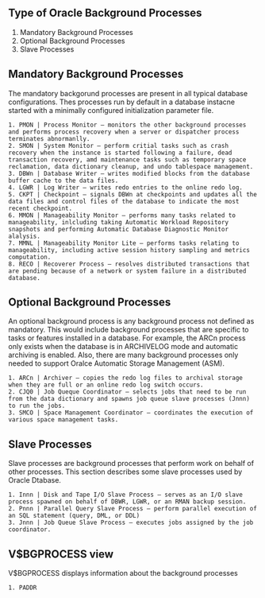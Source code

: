 

## Type of Oracle Background Processes 
1. Mandatory Background Processes
2. Optional Background Processes
3. Slave Processes

## Mandatory Background Processes
	
The mandatory backgorund processes are present in all typical database configurations. Thes processes run by default in a database instacne started with a minimally configured initialization parameter file.

	1. PMON | Process Monitor — monitors the other background processes and performs process recovery when a server or dispatcher process terminates abnormanlly. 
	2. SMON | System Monitor — perform critial tasks such as crash recovery when the instance is started following a failure, dead transaction recovery, amd maintenance tasks such as temporary space reclamation, data dictionary cleanup, and undo tablespace management.
	3. DBWn | Database Writer — writes modified blocks from the database buffer cache to the data files.
	4. LGWR | Log Writer — writes redo entries to the online redo log.
	5. CKPT | Checkpoint — signals DBWn at checkpoints and updates all the data files and control files of the database to indicate the most recent checkpoint.
	6. MMON | Manageability Monitor — performs many tasks related to manageability, inlcluding taking Automatic Workload Repository snapshots and performing Automatic Database Diagnostic Monitor alalysis.
	7. MMNL | Manageability Monitor Lite — performs tasks relating to manageability, including active session history sampling and metrics computation. 
	8. RECO | Recoverer Process — resolves distributed transactions that are pending because of a network or system failure in a distributed database.


## Optional Background Processes
	
An optional background process is any background process not defined as mandatory. This would include background processes that are specific to tasks or features installed in a database. For example, the ARCn process only exists when the database is in ARCHIVELOG mode and automatic archiving is enabled. Also, there are many background processes only needed to support Oralce Automatic Storage Management (ASM).

	1. ARCn | Archiver — copies the redo log files to archival storage when they are full or an online redo log switch occurs.
	2. CJQ0 | Job Queque Coordinator — selects jobs that need to be run from the data dictionary and spawns job queue slave processes (Jnnn) to run the jobs.
	3. SMCO | Space Management Coordinator — coordinates the execution of various space management tasks.

## Slave Processes

Slave processes are background processes that perform work on behalf of other processes. This section describes some slave processes used by Oracle Dtabase.

	1. Innn | Disk and Tape I/O Slave Process — serves as an I/O slave process spawned on behalf of DBWR, LGWR, or an RMAN backup session.
	2. Pnnn | Parallel Query Slave Process — perform parallel execution of an SQL statement (query, DML, or DDL)
	3. Jnnn | Job Queue Slave Process — executes jobs assigned by the job coordinator.

## V$BGPROCESS view


V$BGPROCESS displays information about the background processes

	1. PADDR 












